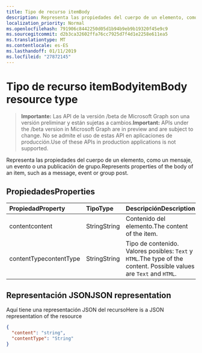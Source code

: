 ```yaml
---
title: Tipo de recurso itemBody
description: Representa las propiedades del cuerpo de un elemento, como un mensaje, un evento o una publicación de grupo.
localization_priority: Normal
ms.openlocfilehash: 791906c8442250d05d1b94b9eb9b19320f45e9c9
ms.sourcegitcommit: d2b3ca32602ffa76cc7925d7f4d1e2258e611ea5
ms.translationtype: MT
ms.contentlocale: es-ES
ms.lasthandoff: 01/11/2019
ms.locfileid: "27872145"
---
```

# <a name="itembody-resource-type"></a><span data-ttu-id="7a63a-103">Tipo de recurso itemBody</span><span class="sxs-lookup"><span data-stu-id="7a63a-103">itemBody resource type</span></span>

> <span data-ttu-id="7a63a-104">**Importante:** Las API de la versión /beta de Microsoft Graph son una versión preliminar y están sujetas a cambios.</span><span class="sxs-lookup"><span data-stu-id="7a63a-104">**Important:** APIs under the /beta version in Microsoft Graph are in preview and are subject to change.</span></span> <span data-ttu-id="7a63a-105">No se admite el uso de estas API en aplicaciones de producción.</span><span class="sxs-lookup"><span data-stu-id="7a63a-105">Use of these APIs in production applications is not supported.</span></span>

<span data-ttu-id="7a63a-106">Representa las propiedades del cuerpo de un elemento, como un mensaje, un evento o una publicación de grupo.</span><span class="sxs-lookup"><span data-stu-id="7a63a-106">Represents properties of the body of an item, such as a message, event or group post.</span></span>

## <a name="properties"></a><span data-ttu-id="7a63a-107">Propiedades</span><span class="sxs-lookup"><span data-stu-id="7a63a-107">Properties</span></span>
| <span data-ttu-id="7a63a-108">Propiedad</span><span class="sxs-lookup"><span data-stu-id="7a63a-108">Property</span></span>     | <span data-ttu-id="7a63a-109">Tipo</span><span class="sxs-lookup"><span data-stu-id="7a63a-109">Type</span></span>   |<span data-ttu-id="7a63a-110">Descripción</span><span class="sxs-lookup"><span data-stu-id="7a63a-110">Description</span></span>|
|:---------------|:--------|:----------|
|<span data-ttu-id="7a63a-111">content</span><span class="sxs-lookup"><span data-stu-id="7a63a-111">content</span></span>|<span data-ttu-id="7a63a-112">String</span><span class="sxs-lookup"><span data-stu-id="7a63a-112">String</span></span>|<span data-ttu-id="7a63a-113">Contenido del elemento.</span><span class="sxs-lookup"><span data-stu-id="7a63a-113">The content of the item.</span></span>|
|<span data-ttu-id="7a63a-114">contentType</span><span class="sxs-lookup"><span data-stu-id="7a63a-114">contentType</span></span>|<span data-ttu-id="7a63a-115">String</span><span class="sxs-lookup"><span data-stu-id="7a63a-115">String</span></span>|<span data-ttu-id="7a63a-p102">Tipo de contenido. Valores posibles: `Text` y `HTML`.</span><span class="sxs-lookup"><span data-stu-id="7a63a-p102">The type of the content. Possible values are `Text` and `HTML`.</span></span>|

## <a name="json-representation"></a><span data-ttu-id="7a63a-118">Representación JSON</span><span class="sxs-lookup"><span data-stu-id="7a63a-118">JSON representation</span></span>

<span data-ttu-id="7a63a-119">Aquí tiene una representación JSON del recurso</span><span class="sxs-lookup"><span data-stu-id="7a63a-119">Here is a JSON representation of the resource</span></span>

<!-- {
  "blockType": "resource",
  "optionalProperties": [

  ],
  "@odata.type": "microsoft.graph.itemBody"
}-->

```json
{
  "content": "string",
  "contentType": "String"
}

```

<!-- uuid: 8fcb5dbc-d5aa-4681-8e31-b001d5168d79
2015-10-25 14:57:30 UTC -->
<!-- {
  "type": "#page.annotation",
  "description": "itemBody resource",
  "keywords": "",
  "section": "documentation",
  "tocPath": ""
}-->
